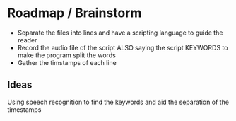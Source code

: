 # Roadmap / Brainstorm

- Separate the files into lines and have a scripting language to guide the reader
- Record the audio file of the script ALSO saying the script KEYWORDS to make the program split the words
- Gather the timstamps of each line


## Ideas

Using speech recognition to find the keywords and aid the separation of the timestamps
